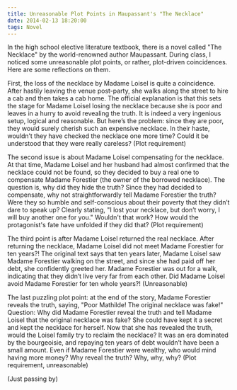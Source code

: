 ```yaml
---
title: Unreasonable Plot Points in Maupassant's "The Necklace"
date: 2014-02-13 18:20:00
tags: Novel
---
```


In the high school elective literature textbook, there is a novel called "The Necklace" by the world-renowned author Maupassant. During class, I noticed some unreasonable plot points, or rather, plot-driven coincidences. Here are some reflections on them.

First, the loss of the necklace by Madame Loisel is quite a coincidence. After hastily leaving the venue post-party, she walks along the street to hire a cab and then takes a cab home. The official explanation is that this sets the stage for Madame Loisel losing the necklace because she is poor and leaves in a hurry to avoid revealing the truth. It is indeed a very ingenious setup, logical and reasonable. But here’s the problem: since they are poor, they would surely cherish such an expensive necklace. In their haste, wouldn’t they have checked the necklace one more time? Could it be understood that they were really careless? (Plot requirement)

The second issue is about Madame Loisel compensating for the necklace. At that time, Madame Loisel and her husband had almost confirmed that the necklace could not be found, so they decided to buy a real one to compensate Madame Forestier (the owner of the borrowed necklace). The question is, why did they hide the truth? Since they had decided to compensate, why not straightforwardly tell Madame Forestier the truth? Were they so humble and self-conscious about their poverty that they didn’t dare to speak up? Clearly stating, "I lost your necklace, but don’t worry, I will buy another one for you." Wouldn't that work? How would the protagonist's fate have unfolded if they did that? (Plot requirement)

The third point is after Madame Loisel returned the real necklace. After returning the necklace, Madame Loisel did not meet Madame Forestier for ten years?! The original text says that ten years later, Madame Loisel saw Madame Forestier walking on the street, and since she had paid off her debt, she confidently greeted her. Madame Forestier was out for a walk, indicating that they didn’t live very far from each other. Did Madame Loisel avoid Madame Forestier for ten whole years?! (Unreasonable)

The last puzzling plot point: at the end of the story, Madame Forestier reveals the truth, saying, "Poor Mathilde! The original necklace was fake!" Question: Why did Madame Forestier reveal the truth and tell Madame Loisel that the original necklace was fake? She could have kept it a secret and kept the necklace for herself. Now that she has revealed the truth, would the Loisel family try to reclaim the necklace? It was an era dominated by the bourgeoisie, and repaying ten years of debt wouldn’t have been a small amount. Even if Madame Forestier were wealthy, who would mind having more money? Why reveal the truth? Why, why, why? (Plot requirement, unreasonable)

(Just passing by)
